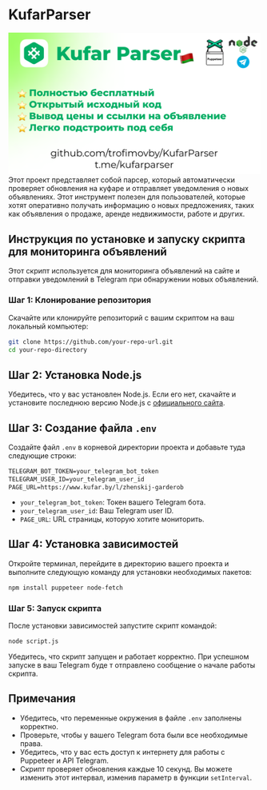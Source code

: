 # KufarParser
![logo.png](logo.png)
Этот проект представляет собой парсер, 
который автоматически проверяет обновления на куфаре и отправляет
уведомления о новых объявлениях. Этот инструмент полезен для пользователей, 
которые хотят оперативно получать информацию о новых предложениях, 
таких как объявления о продаже, аренде недвижимости, работе и других.


## Инструкция по установке и запуску скрипта для мониторинга объявлений

Этот скрипт используется для мониторинга объявлений на сайте и отправки уведомлений в Telegram при обнаружении новых объявлений.

### Шаг 1: Клонирование репозитория

Скачайте или клонируйте репозиторий с вашим скриптом на ваш локальный компьютер:

```bash
git clone https://github.com/your-repo-url.git
cd your-repo-directory
```

## Шаг 2: Установка Node.js

Убедитесь, что у вас установлен Node.js. Если его нет, скачайте и установите последнюю версию Node.js с [официального сайта](https://nodejs.org/).

## Шаг 3: Создание файла `.env`

Создайте файл `.env` в корневой директории проекта и добавьте туда следующие строки:

```angular2html
TELEGRAM_BOT_TOKEN=your_telegram_bot_token
TELEGRAM_USER_ID=your_telegram_user_id
PAGE_URL=https://www.kufar.by/l/zhenskij-garderob
```


- `your_telegram_bot_token`: Токен вашего Telegram бота.
- `your_telegram_user_id`: Ваш Telegram user ID.
- `PAGE_URL`: URL страницы, которую хотите мониторить.

## Шаг 4: Установка зависимостей

Откройте терминал, перейдите в директорию вашего проекта и выполните следующую команду для установки необходимых пакетов:

```bash
npm install puppeteer node-fetch
```

### Шаг 5: Запуск скрипта

После установки зависимостей запустите скрипт командой:

```bash
node script.js
```

Убедитесь, что скрипт запущен и работает корректно.
При успешном запуске в ваш Telegram буде
т отправлено сообщение о начале работы скрипта.

## Примечания

- Убедитесь, что переменные окружения в файле `.env` заполнены корректно.
- Проверьте, чтобы у вашего Telegram бота были все необходимые права.
- Убедитесь, что у вас есть доступ к интернету для работы с Puppeteer и API Telegram.
- Скрипт проверяет обновления каждые 10 секунд. Вы можете изменить этот интервал, изменив параметр в функции `setInterval`.
